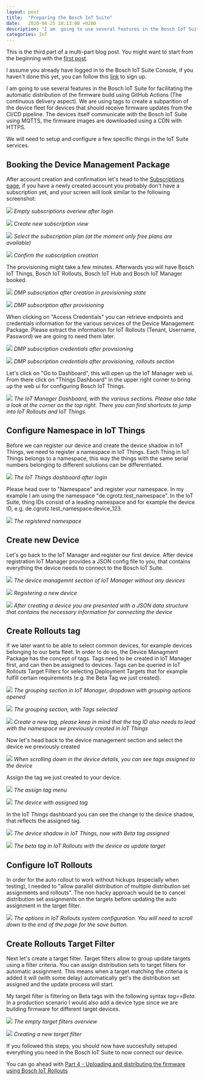 ```yaml
---
layout: post
title:  "Preparing the Bosch IoT Suite"
date:   2020-08-25 10:13:00 +0200
description: "I am  going to use several features in the Bosch IoT Suite for facilitating the automatic distribution of the firmware build using GitHub Actions"
categories: IoT
---
```


This is the third part of a multi-part blog post. You might want to start from the beginning with the [first post][Part 1].

I assume you already have logged in to the Bosch IoT Suite Console, if you haven't done this yet, you can follow this [link][Suite Portal Sign-Up] to sign up.

I am  going to use several features in the Bosch IoT Suite for facilitating the automatic distribution of the firmware build using GitHub Actions (The continuous delivery aspect). We are using tags to create a subparition of the device fleet for devices that should receive firmware updates from the CI/CD pipeline. The devices itself communicate with the Bosch IoT Suite using MQTTS, the firmware images are downloaded using a CDN with HTTPS. 

We will need to setup and configure a few specific things in the IoT Suite services.

## Booking the Device Management Package
After account creation and confirmation let's head to the [Subscriptions page][Suite Portal Subscriptions], if you have a newly created account you probably don't have a subscription yet, and your screen will look similar to the following screenshot:

![](../assets/suite/3_Subscriptions_after_login.png)
*Empty subscriptions overiew after login*

![](../assets/suite/4_Subscription_Creation.png)
*Create new subscription view*

![](../assets/suite/5_Subscription_Creation_DMP.png)
*Select the subscription plan (at the moment only free plans are available)*

![](../assets/suite/6_DMP_Creation_Last_Step.png)
*Confirm the subscription creation*

The provisioning might take a few minutes. Afterwards you will have Bosch IoT Things, Bosch IoT Rollouts, Bosch IoT Hub and Bosch IoT Manager booked.

![](../assets/suite/7_Subscription_Overview_with_DMP_provisioning.png)
*DMP subscription after creation in provisioning state*

![](../assets/suite/8_Subscriptions_with_DMP_provisioned.png)
*DMP subscription after provisioning*

When clicking on "Access Credentials" you can retrieve endpoints and credentials information for the various services of the Device Management Package. Please extract the information for IoT Rollouts (Tenant, Username, Password) we are going to need them later.

![](../assets/suite/8_1_DMP_Subscription_Credentials.png)
*DMP subscription credentials after provisioning*

![](../assets/suite/8_2_DMP_Subscription_Credentials_Rollouts.png)
*DMP subscription credentials after provisioning, rollouts section*

Let's click on "Go to Dashboard", this will open up the IoT Manager web ui. From there click on "Things Dashboard" in the upper right corner to bring up the web ui for configuring Bosch IoT Things.

![](../assets/suite/9_IoT_Manager_dashboard.png)
*The IoT Manager Dashboard, with the various sections. Please also take a look at the corner on the top right. There you can find shortcuts to jump into IoT Rollouts and IoT Things.*

## Configure Namespace in IoT Things
Before we can register our device and create the device shadow in IoT Things, we need to register a namespace in IoT Things. Each Thing in IoT Things belongs to a namespace, this way the things with the same serial numbers belonging to different solutions can be differentiated.

![](../assets/suite/11_things_dashboard_overview.png)
*The IoT Things dashboard after login*

Please head over to "Namespace" and register your namespace. In my example I am using the namespace "de.cgrotz.test_namespace". In the IoT Suite, thing IDs consist of a leading namespace and for example the device ID, e.g. de.cgrotz.test_namespace:device_123.

![](../assets/suite/12_things_namespace_configuration.png)
*The registered namespace*

## Create new Device
Let's go back to the IoT Manager and register our first device. After device registration IoT Manager provides a JSON config file to you, that contains everything the device needs to connect to the Bosch IoT Suite.

![](../assets/suite/13_iot_manager_device_management_empty.png)
*The device managemnt section of IoT Manager without any devices*

![](../assets/suite/15_iot_manager_new_device_filled.png)
*Registering a new device*

![](../assets/suite/16_iot_manager_new_device_result.png)
*After creating a device you are presented with a JSON data structure that contains the necessary information for connecting the device*

## Create Rollouts tag
If we later want to be able to select common devices, for example devices belonging to our beta fleet. In order to do so, the Device Managment Package has the concept of tags. Tags need to be created in IoT Manager first, and can then be assigned to devices. Tags can be queried in IoT Rollouts Target Filters for selecting Deployment Targets that for example fulfill certain requirements (e.g. the Beta Tag we just created).

![](../assets/suite/19_iot_manager_dm_grouping_dropdown.png)
*The grouping section in IoT Manager, dropdown with grouping options opened*

![](../assets/suite/20_iot_manager_dm_grouping_tags.png)
*The grouping section, with Tags selected*

![](../assets/suite/21_iot_manager_dm_grouping_tags_new_tag.png)
*Create a new tag, please keep in mind that the tag ID also needs to lead with the namespace we previously created in IoT Things*

Now let's head back to the device management section and select the device we previously created

![](../assets/suite/24_iot_manager_dm_device_selected_scrolled_to_tags.png)
*When scrolling down in the device details, you can see tags assigned to the device*

Assign the tag we just created to your device.

![](../assets/suite/25_iot_manager_dm_device_selected_assign_tag.png)
*The assign tag menu*

![](../assets/suite/26_iot_manager_dm_device_selected_tag_assigned.png)
*The device with assigned tag*

In the IoT Things dashboard you can see the change to the device shadow, that reflects the assigned tag.

![](../assets/suite/29_iot_things_thing_details_2.png)
*The device shadow in IoT Things, now with Beta tag assigned*

![](../assets/suite/30_iot_rollouts_overview.png)
*The beta tag in IoT Rollouts with the device as update target*

## Configure IoT Rollouts

In order for the auto rollout to work without hickups (especially when testing), I needed to "allow parallel distribution of multiple distribution set assignments and rollouts". The non hacky approach would be to cancel distribution set assignments on the targets before updating the auto assignment in the target filter.

![](../assets/suite/31_iot_rollouts_system_configuration.png)
*The options in IoT Rollouts system configuration. You will need to scroll down to the end of the page for the save button.*

## Create Rollouts Target Filter
Next let's create a target filter. Target filters allow to group update targets using a filter criteria. You can assign distribution sets to target filters for automatic assignment. This means when a target matching the criteria is added it will (with some delay) automatically get's the distribution set assigned and the update process will start.

My target filter is filtering on Beta tags with the following syntax *tag==Beta*. In a production scenario I would also add a device type since we are building firmware for different target devices.

![](../assets/suite/33_iot_rollouts_target_filters.png)
*The empty target filters overview*

![](../assets/suite/34_iot_rollouts_new_target_filter.png)
*Creating a new target filter*

If you followed this steps, you should now have succesfully setuped everything you need in the Bosch IoT Suite to now connect our device.

You can go ahead with [Part 4 - Uploading and distributing the firmware using Bosch IoT Rollouts][Part 4]

[Part 4]: /2020-08-26-esp32_ci_cd_part4
[Suite Portal Sign-Up]: https://accounts.bosch-iot-suite.com/
[Suite Portal Subscriptions]: https://accounts.bosch-iot-suite.com/subscriptions
[Part 1]: /2020-08-23-esp32_ci_cd_part1